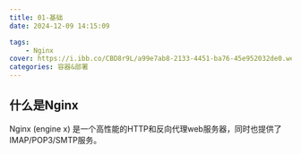 ```yaml
---
title: 01-基础
date: 2024-12-09 14:15:09

tags:  
    - Nginx
cover: https://i.ibb.co/CBD8r9L/a99e7ab8-2133-4451-ba76-45e952032de0.webp
categories: 容器&部署
---
```


## 什么是Nginx

Nginx (engine x) 是一个高性能的HTTP和反向代理web服务器，同时也提供了IMAP/POP3/SMTP服务。